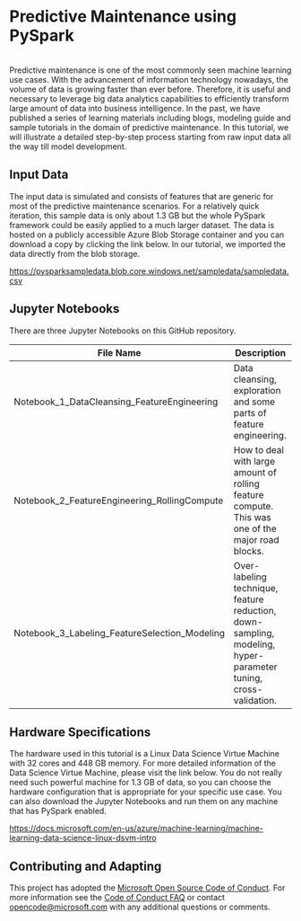 
# Predictive Maintenance using PySpark
<br>
Predictive maintenance is one of the most commonly seen machine learning use cases. With the advancement of information technology nowadays, the volume of data is growing faster than ever before. Therefore, it is useful and necessary to leverage big data analytics capabilities to efficiently transform large amount of data into business intelligence. In the past, we have published a series of learning materials including blogs, modeling guide and sample tutorials in the domain of predictive maintenance. In this tutorial, we will illustrate a detailed step-by-step process starting from raw input data all the way till model development. 

## Input Data

The input data is simulated and consists of features that are generic for most of the predictive maintenance scenarios. For a relatively quick iteration, this sample data is only about 1.3 GB but the whole PySpark framework could be easily applied to a much larger dataset. The data is hosted on a publicly accessible Azure Blob Storage container and you can download a copy by clicking the link below. In our tutorial, we imported the data directly from the blob storage. 
<br>

https://pysparksampledata.blob.core.windows.net/sampledata/sampledata.csv



## Jupyter Notebooks

There are  three Jupyter Notebooks on this GitHub repository. 

| File Name | Description |
|-----------|-------------|
| Notebook_1_DataCleansing_FeatureEngineering | Data cleansing, exploration and some parts of feature engineering. |
| Notebook_2_FeatureEngineering_RollingCompute | How to deal with large amount of rolling feature compute. This was one of the major road blocks. |
| Notebook_3_Labeling_FeatureSelection_Modeling | Over-labeling technique, feature reduction, down-sampling, modeling, hyper-parameter tuning, cross-validation. |

## Hardware Specifications

The hardware used in this tutorial is a Linux Data Science Virtue Machine with 32 cores and 448 GB memory. For more detailed information of the Data Science Virtue Machine, please visit the link below. You do not really need such powerful machine for 1.3 GB of data, so you can choose the hardware configuration that is appropriate for your specific use case. You can also download the Jupyter Notebooks and run them on any machine that has PySpark enabled. 

https://docs.microsoft.com/en-us/azure/machine-learning/machine-learning-data-science-linux-dsvm-intro

## Contributing and Adapting

This project has adopted the [Microsoft Open Source Code of Conduct](https://opensource.microsoft.com/codeofconduct/). For more information see the [Code of Conduct FAQ](https://opensource.microsoft.com/codeofconduct/faq/) or contact [opencode@microsoft.com](mailto:opencode@microsoft.com) with any additional questions or comments.
